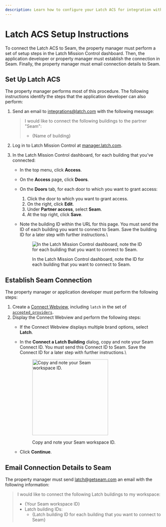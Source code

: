 ```yaml
---
description: Learn how to configure your Latch ACS for integration with Seam.
---
```


# Latch ACS Setup Instructions

To connect the Latch ACS to Seam, the property manager must perform a set of setup steps in the Latch Mission Control dashboard. Then, the application developer or property manager must establish the connection in Seam. Finally, the property manager must email connection details to Seam.

## Set Up Latch ACS

The property manager performs most of this procedure. The following instructions identify the steps that the application developer can also perform:

1.  Send an email to [integrations@latch.com](mailto:integrations@latch.com) with the following message:

    > I would like to connect the following buildings to the partner "Seam":
    >
    > * {Name of building}
2. Log in to Latch Mission Control at [manager.latch.com](http://manager.latch.com).
3. In the Latch Mission Control dashboard, for each building that you’ve connected:
   * In the top menu, click **Access**.
   * On the **Access** page, click **Doors**.
   * On the **Doors** tab, for each door to which you want to grant access:
     1. Click the door to which you want to grant access.
     2. On the right, click **Edit**.
     3. Under **Partner access**, select **Seam**.
     4. At the top right, click **Save**.
   *   Note the building ID within the URL for this page. You must send the ID of each building you want to connect to Seam. Save the building ID for a later step with further instructions.\


       <figure><img src="../../.gitbook/assets/latch-building-id.png" alt="In the Latch Mission Control dashboard, note the ID for each building that you want to connect to Seam."><figcaption><p>In the Latch Mission Control dashboard, note the ID for each building that you want to connect to Seam.</p></figcaption></figure>

## Establish Seam Connection

The property manager or application developer must perform the following steps:

1. Create a [Connect Webview](../../core-concepts/connect-webviews/), including `latch` in the set of [`accepted_providers`](../../api-clients/connect_webviews/#connect\_webview-properties).
2. Display the Connect Webview and perform the following steps:
   * If the Connect Webview displays multiple brand options, select **Latch**.
   *   In the **Connect a Latch Building** dialog, copy and note your Seam Connect ID. You must send this Connect ID to Seam. Save the Connect ID for a later step with further instructions.\


       <figure><img src="../../.gitbook/assets/workspace-id-for-latch.png" alt="Copy and note your Seam workspace ID." width="245"><figcaption><p>Copy and note your Seam workspace ID.</p></figcaption></figure>
   * Click **Continue**.

## Email Connection Details to Seam

The property manager must send [latch@getseam.com](mailto:latch@getseam.com) an email with the following information:

> I would like to connect the following Latch buildings to my workspace:
>
> * {Your Seam workspace ID}
> * Latch building IDs:
>   * {Latch building ID for each building that you want to connect to Seam}
